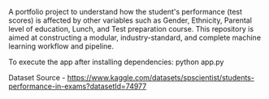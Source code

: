 A portfolio project to understand how the student's performance (test scores) is affected by other variables such as Gender, Ethnicity, Parental level of education, Lunch, and Test preparation course. This repository is aimed at constructing a modular, industry-standard, and complete machine learning workflow and pipeline.

To execute the app after installing dependencies:
	python app.py

Dataset Source - https://www.kaggle.com/datasets/spscientist/students-performance-in-exams?datasetId=74977
